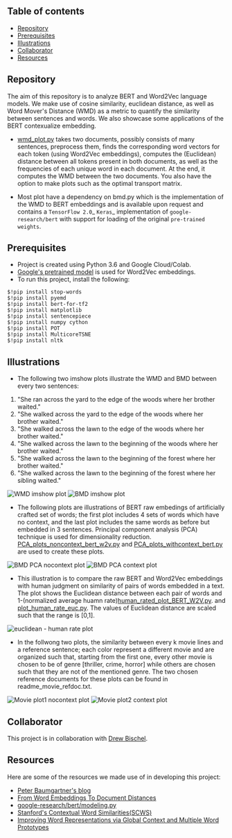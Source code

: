 ## Table of contents
* [Repository](#Repository)
* [Prerequisites](#Prerequisites)
* [Illustrations](#Illustrations)   
* [Collaborator](#Collaborator)
* [Resources](#Resources)	 

## Repository
The aim of this repository is to analyze BERT and Word2Vec language models. 
We make use of cosine similarity, euclidean distance, as well as Word Mover's Distance (WMD) as a metric to quantify the similarity between sentences and words.
We also showcase some applications of the BERT contexualize embedding.


* [wmd_plot.py](https://github.com/danafaiez/NLP-Project/blob/master/wmd_plot.py) takes two documents, possibly consists of many sentences, 
preprocess them, finds the corresponding word vectors for each token (using Word2Vec embeddings), computes the (Euclidean) distance between all tokens present in both documents,
as well as the frequencies of each unique word in each document. At the end, it computes the WMD between the two documents.
You also have the option to make plots such as the optimal transport matrix.

* Most plot have a dependency on bmd.py which is the implementation of the WMD to BERT embeddings and is available upon request and contains a `TensorFlow 2.0`_ `Keras`_ implementation of
   `google-research/bert` with support for loading of the original `pre-trained weights`.
## Prerequisites
   * Project is created using Python 3.6 and Google Cloud/Colab.
   * [Google's pretrained model](https://github.com/mmihaltz/word2vec-GoogleNews-vectors) is used for Word2Vec embeddings.
   * To run this project, install the following:
 
   
   ``` 
   $!pip install stop-words
   $!pip install pyemd
   $!pip install bert-for-tf2
   $!pip install matplotlib
   $!pip install sentencepiece
   $!pip install numpy cython
   $!pip install POT
   $!pip install MulticoreTSNE
   $!pip install nltk
   ```

## Illustrations

*  The following two imshow plots illustrate the WMD and BMD between every two
   sentences: 
  
  1. "She ran across the yard to the edge of the woods where her brother waited."
  2. "She walked across the yard to the edge of the woods where her brother waited."
  3. "She walked across the lawn to the edge of the woods where her brother waited."
  4. "She walked across the lawn to the beginning of the woods where her brother waited."
  5. "She walked across the lawn to the beginning of the forest where her brother waited."
  6. "She walked across the lawn to the beginning of the forest where her sibling waited."

![WMD imshow plot](github_plots/wmd_imshow1.png) 
![BMD imshow plot](github_plots/bmd_imshow1.png) 

* The following plots are illustrations of BERT raw embedings of artificially crafted set of words; the first plot includes 4 sets of words which have no context, and
   the last plot includes the same words as before but embedded in 3 sentences. Principal component analysis (PCA) technique is used for dimensionality reduction. [PCA_plots_noncontext_bert_w2v.py](https://github.com/danafaiez/nlp/blob/master/PCA_plots_nocontext_bert_w2v.py) and [PCA_plots_withcontext_bert.py](https://github.com/danafaiez/nlp/blob/master/PCA_plots_withcontext_bert_w2v.py) are used to create these plots.
   
![BMD PCA nocontext plot](github_plots/bmd_nocontext_pca.png)
![BMD PCA context plot](github_plots/bmd_context_pca.png)   

* This illustration is to compare the raw BERT and Word2Vec embeddings with human judgment on similarity of pairs of words embedded in a text. The plot shows the Euclidean distance between each pair of words and 1-(normalized average huamn rate)[human_rated_plot_BERT_W2V.py](https://github.com/danafaiez/nlp/blob/master/human_rated_plot_BERT_W2V.py).
and [plot_human_rate_euc.py](https://github.com/danafaiez/nlp/blob/master/plot_human_rate_euc.py). The values of Euclidean distance are scaled such that the range is [0,1].

![euclidean - human rate plot](github_plots/human_rate_euc.png)

* In the follwong two plots, the similarity between every k movie lines and a
reference sentence; each color represent a different movie and are organized
such that, starting from the first one, every other movie is chosen to be of
genre [thriller, crime, horror] while others are chosen such that they are not
of the mentioned genre. The two chosen reference documents for these plots can
be found in readme_movie_refdoc.txt.

![Movie plot1  nocontext plot](github_plots/movie_refS.png)
![Movie plot2 context plot](github_plots/movie_refP.png)   


## Collaborator
   This project is in collaboration with [Drew Bischel](https://github.com/cognagent).

## Resources
   Here are some of the resources we made use of in developing this project:
   * [Peter Baumgartner's blog](https://pmbaumgartner.github.io/blog/word-movers-distance-exploration/)
   * [From Word Embeddings To Document Distances](http://proceedings.mlr.press/v37/kusnerb15.pdf)
   * [google-research/bert/modeling.py](https://github.com/google-research/bert/blob/master/modeling.py)  
   * [Stanford's Contextual Word Similarities(SCWS)](http://ai.stanford.edu/~ehhuang/)
   * [Improving Word Representations via Global Context and Multiple Word Prototypes](https://nlp.stanford.edu/pubs/HuangACL12.pdf)


